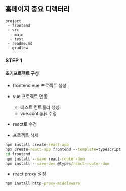 ## 홈페이지 중요 디렉터리
``` text
project
 - frontend
 - src
  - main
  - test
 - readme.md
 - gradlew
```

### STEP 1
#### 초기프로젝트 구성
- frontend vue 프로젝트 생성
- vue 프로젝트 연동
  - 테스트 컨트롤러 생성
  - vue.config.js 수정

- react로 수정
- 프로젝트 삭제
```cmd
npm install create-react-app
npx create-react-app frontend --template=typescript
cd frontend
npm install --save react-router-dom
npm install --save-dev @types/react-router-dom
```

- react proxy 설정
```cmd
npm install http-proxy-middleware
```

